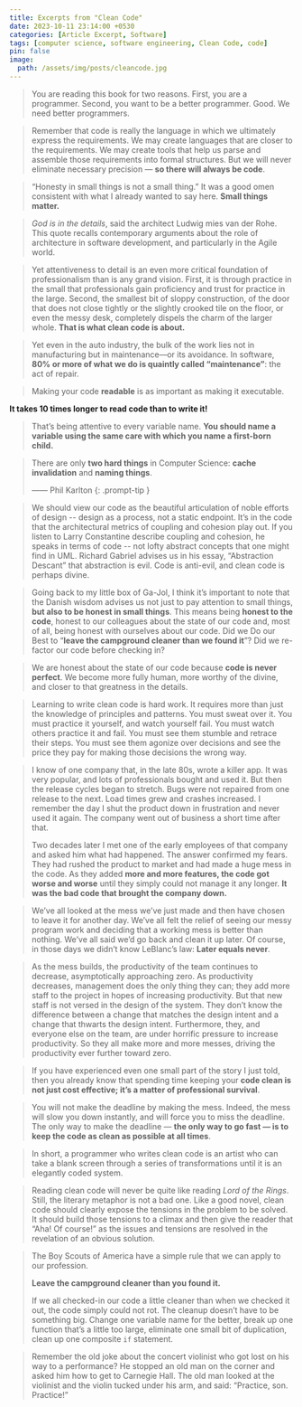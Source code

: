```yaml
---
title: Excerpts from "Clean Code"
date: 2023-10-11 23:14:00 +0530
categories: [Article Excerpt, Software]
tags: [computer science, software engineering, Clean Code, code]
pin: false
image:
  path: /assets/img/posts/cleancode.jpg
---
```


>You are reading this book for two reasons. First, you are a programmer. Second, you want to be a better programmer. Good. We need better programmers.

>Remember that code is really the language in which we ultimately express the requirements. We may create languages that are closer to the requirements. We may create tools that help us parse and assemble those requirements into formal structures. But we will never eliminate necessary precision — **so there will always be code**.

>“Honesty in small things is not a small thing.” It was a good omen consistent with what I already wanted to say here. **Small things matter.**

>_God is in the details_, said the architect Ludwig mies van der Rohe. This quote recalls contemporary arguments about the role of architecture in software development, and particularly in the Agile world. 

>Yet attentiveness to detail is an even more critical foundation of professionalism than is any grand vision. First, it is through practice in the small that professionals gain proficiency and trust for practice in the large. Second, the smallest bit of sloppy construction, of the door that does not close tightly or the slightly crooked tile on the floor, or even the messy desk, completely dispels the charm of the larger whole. **That is what clean code is about.**

>Yet even in the auto industry, the bulk of the work lies not in manufacturing but in maintenance—or its avoidance. In software, **80% or more of what we do is quaintly called “maintenance”**: the act of repair.

>Making your code **readable** is as important as making it executable.

**It takes 10 times longer to read code than to write it!**

>That’s being attentive to every variable name. **You should name a variable using the same care with which you name a first-born child.**

>There are only **two hard things** in Computer Science: **cache invalidation** and **naming things**.
>
> —— Phil Karlton
{: .prompt-tip }

>We should view our code as the beautiful articulation of noble efforts of design -- design as a process, not a static endpoint. It’s in the code that the architectural metrics of coupling and cohesion play out. If you listen to Larry Constantine describe coupling and cohesion, he speaks in terms of code -- not lofty abstract concepts that one might find in UML. Richard Gabriel advises us in his essay, “Abstraction Descant” that abstraction is evil. Code is anti-evil, and clean code is perhaps divine.

>Going back to my little box of Ga-Jol, I think it’s important to note that the Danish wisdom advises us not just to pay attention to small things, **but also to be honest in small things**. This means being **honest to the code**, honest to our colleagues about the state of our code and, most of all, being honest with ourselves about our code. Did we Do our Best to “**leave the campground cleaner than we found it**”? Did we re-factor our code before checking in? 

>We are honest about the state of our code because **code is never perfect**. We become more fully human, more worthy of the divine, and closer to that greatness in the details.


>Learning to write clean code is hard work. It requires more than just the knowledge of principles and patterns. You must sweat over it. You must practice it yourself, and watch yourself fail. You must watch others practice it and fail. You must see them stumble and retrace their steps. You must see them agonize over decisions and see the price they pay for making those decisions the wrong way. 

>I know of one company that, in the late 80s, wrote a killer app. It was very popular, and lots of professionals bought and used it. But then the release cycles began to stretch. Bugs were not repaired from one release to the next. Load times grew and crashes increased. I remember the day I shut the product down in frustration and never used it again. The company went out of business a short time after that.
> 
> Two decades later I met one of the early employees of that company and asked him what had happened. The answer confirmed my fears. They had rushed the product to market and had made a huge mess in the code. As they added **more and more features, the code got worse and worse** until they simply could not manage it any longer. **It was the bad code that brought the company down.**

>We’ve all looked at the mess we’ve just made and then have chosen to leave it for another day. We’ve all felt the relief of seeing our messy program work and deciding that a working mess is better than nothing. We’ve all said we’d go back and clean it up later. Of course, in those days we didn’t know LeBlanc’s law: **Later equals never**.

>As the mess builds, the productivity of the team continues to decrease, asymptotically approaching zero. As productivity decreases, management does the only thing they can; they add more staff to the project in hopes of increasing productivity. But that new staff is not versed in the design of the system. They don’t know the difference between a change that matches the design intent and a change that thwarts the design intent. Furthermore, they, and everyone else on the team, are under horrific pressure to increase productivity. So they all make more and more messes, driving the productivity ever further toward zero.

>If you have experienced even one small part of the story I just told, then you already know that spending time keeping your **code clean is not just cost effective; it’s a matter of professional survival**.

>You will not make the deadline by making the mess. Indeed, the mess will slow you down instantly, and will force you to miss the deadline. The only way to make the deadline — **the only way to go fast — is to keep the code as clean as possible at all times**.

>In short, a programmer who writes clean code is an artist who can take a blank screen through a series of transformations until it is an elegantly coded system.

>Reading clean code will never be quite like reading _Lord of the Rings_. Still, the literary metaphor is not a bad one. Like a good novel, clean code should clearly expose the tensions in the problem to be solved. It should build those tensions to a climax and then give the reader that “Aha! Of course!” as the issues and tensions are resolved in the revelation of an obvious solution. 

>The Boy Scouts of America have a simple rule that we can apply to our profession.
>
>**Leave the campground cleaner than you found it.**
> 
> If we all checked-in our code a little cleaner than when we checked it out, the code simply could not rot. The cleanup doesn’t have to be something big. Change one variable name for the better, break up one function that’s a little too large, eliminate one small bit of duplication, clean up one composite `if` statement.

>Remember the old joke about the concert violinist who got lost on his way to a performance? He stopped an old man on the corner and asked him how to get to Carnegie Hall. The old man looked at the violinist and the violin tucked under his arm, and said: “Practice, son. Practice!”
